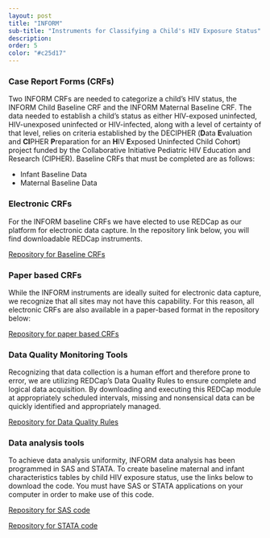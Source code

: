 ```yaml
---
layout: post
title: "INFORM"
sub-title: "Instruments for Classifying a Child's HIV Exposure Status"
description:
order: 5
color: "#c25d17"
---
```


### Case Report Forms (CRFs)
Two INFORM CRFs are needed to categorize a child’s HIV status, the INFORM Child Baseline CRF and the INFORM Maternal Baseline CRF.  The data needed to establish a child’s status as either HIV-exposed uninfected, HIV-unexposed uninfected or HIV-infected, along with a level of certainty of that level, relies on criteria established by the DECIPHER (**D**ata **E**valuation and **CI**PHER **P**reparation for an **H**IV **E**xposed Uninfected Child Coho**r**t) project funded by the Collaborative Initiative Pediatric HIV Education and Research (CIPHER). Baseline CRFs that must be completed are as follows: 
- Infant Baseline Data
-	Maternal Baseline Data

### Electronic CRFs
For the INFORM baseline CRFs we have elected to use REDCap as our platform for electronic data capture. In the repository link below, you will find downloadable REDCap instruments.

<a target="_blank" href="https://github.com/INFORMprojectsite/INFORM/tree/master/Baseline%20Tools/Case%20Report%20Forms/Electronic%20Forms">Repository for Baseline CRFs</a>

### Paper based CRFs
While the INFORM instruments are ideally suited for electronic data capture, we recognize that all sites may not have this capability. For this reason, all electronic CRFs are also available in a paper-based format in the repository below: 

<a target="_blank" href="https://github.com/INFORMprojectsite/INFORM/tree/master/Baseline%20Tools/Case%20Report%20Forms/Paper">Repository for paper based CRFs</a>

### Data Quality Monitoring Tools
Recognizing that data collection is a human effort and therefore prone to error, we are utilizing REDCap’s Data Quality Rules to ensure complete and logical data acquisition. By downloading and executing this REDCap module at appropriately scheduled intervals, missing and nonsensical data can be quickly identified and appropriately managed. 

<a target="_blank" href="https://github.com/INFORMprojectsite/INFORM/tree/master/Baseline%20Tools/Data%20Quality%20Monitoring%20Tools">Repository for Data Quality Rules</a>

### Data analysis tools
To achieve data analysis uniformity, INFORM data analysis has been programmed in SAS and STATA. To create baseline maternal and infant characteristics tables by child HIV exposure status, use the links below to download the code.  You must have SAS or STATA applications on your computer in order to make use of this code.

<a target="_blank" href="https://github.com/INFORMprojectsite/INFORM/tree/master/Baseline%20Tools/Data%20Analysis%20Tools/SAS">Repository for SAS code</a>

<a target="_blank" href="https://github.com/INFORMprojectsite/INFORM/tree/master/Baseline%20Tools/Data%20Analysis%20Tools/STATA">Repository for STATA code</a>
